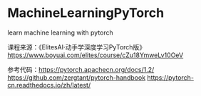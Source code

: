 # MachineLearningPyTorch
learn machine learning with pytorch

课程来源：《ElitesAI·动手学深度学习PyTorch版》 
https://www.boyuai.com/elites/course/cZu18YmweLv10OeV

参考代码：https://pytorch.apachecn.org/docs/1.2/
        https://github.com/zergtant/pytorch-handbook
        https://pytorch-cn.readthedocs.io/zh/latest/
        
